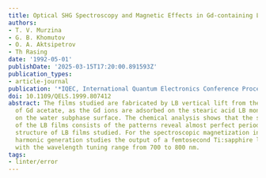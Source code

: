 ```yaml
---
title: Optical SHG Spectroscopy and Magnetic Effects in Gd-containing LB Films
authors:
- T. V. Murzina
- G. B. Khomutov
- O. A. Aktsipetrov
- Th Rasing
date: '1992-05-01'
publishDate: '2025-03-15T17:20:00.891593Z'
publication_types:
- article-journal
publication: '*IQEC, International Quantum Electronics Conference Proceedings*'
doi: 10.1109/QELS.1999.807412
abstract: The films studied are fabricated by LB vertical lift from the water solution
  of Gd acetate, as the Gd ions are adsorbed on the stearic acid LB monolayer created
  on the water subphase surface. The chemical analysis shows that the structural unit
  of the LB films consists of the patterns reveal almost perfect periodic layered
  structure of LB films studied. For the spectroscopic magnetization induced second
  harmonic generation studies the output of a femtosecond Ti:sapphire laser is used
  with the wavelength tuning range from 700 to 800 nm.
tags:
- linter/error
---
```

